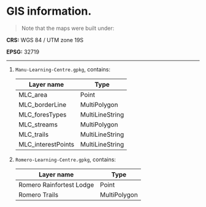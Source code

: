 # GIS information.

> Note that the maps were built under:

**CRS:** WGS 84 / UTM zone 19S

**EPSG:** 32719
	
---

1. `Manu-Learning-Centre.gpkg`, contains:

	| **Layer name**	|		**Type**	|
	| ----------- | ----------- |
	| MLC_area    | Point	|
	| MLC_borderLine  | MultiPolygon |
	| MLC_foresTypes	| MultiLineString	|
	| MLC_streams		|	MultiPolygon	|
	| MLC_trails		|	MultiLineString	|
	| MLC_interestPoints	|	MultiLineString	|
	
2. `Romero-Learning-Centre.gpkg`, contains:

	| **Layer name**	|		**Type**	|
	| ----------- | ----------- |
	| Romero Rainfortest Lodge    | Point	|
	| Romero Trails  | MultiPolygon |
